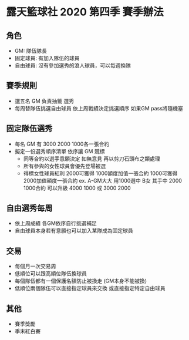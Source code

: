 # 露天籃球社 2020 第四季 賽季辦法

## 角色
- GM: 隊伍隊長
- 固定球員: 有加入隊伍的球員
- 自由球員: 沒有參加選秀的浪人球員，可以每週換隊

## 賽季規則
- 選五名 GM 負責抽籤 選秀
- 每周替隊伍挑選自由球員 依上周戰績決定挑選順序 如果GM pass將隨機塞

## 固定隊伍選秀

- 每名 GM 有 3000 2000 1000各一張合約
- 擬定一份選秀順序清單  依序讓 GM 競標
  * 同等合約以選手意願決定 如無意見 再以剪刀石頭布之類處理
  * 所有參與的女性球員會優先登場被選
  * 得標女性球員紅利  2000可獲得 1000額度加值一張合約  1000可獲得 2000加值額度一張合約
  ex. A-GM大大 用1000選中 B女  其手中 2000 1000合約  可以升級 4000 1000 或 3000 2000

## 自由選秀每周
- 依上周成績 各GM依序自行挑選補足
- 自由球員本身若有意願也可以加入某隊成為固定球員

## 交易
- 每個月一次交易周
- 低順位可以跟高順位隊伍換球員
- 每個隊伍都有一個保護名額防止被換走 (GM本身不能被換)
- 低順位兩個隊伍可以直接指定球員來交換 或直接指定特定自由球員

## 其他
- 賽季獎勵
- 季末紅白賽